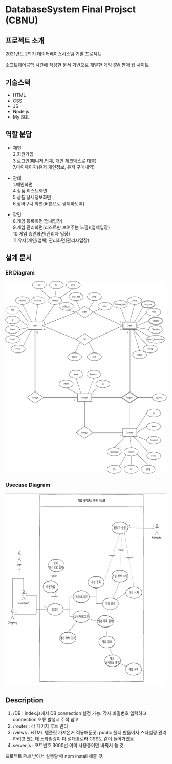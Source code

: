 # DatabaseSystem Final Projsct (CBNU)
## 프로젝트 소개
2021년도 2학기 데이터베이스시스템 기말 프로젝트

소프트웨어공학 시간에 작성한 문서 기반으로 개발한 게임 SW 판매 웹 사이트


## 기술스택
- HTML
- CSS
- JS
- Node js
- My SQL

## 역할 분담
- 재현<br>
2.회원가입<br>
3.로그인(매니저,업체, 개인 체크박스로 대충)<br>
7.마이페이지(유저 개인정보, 유저 구매내역)

- 관태<br>
1.메인화면<br>
4.상품 리스트화면<br>
5.상품 상세정보화면<br>
6.장바구니 화면(버튼으로 결제하도록)

- 강민<br>
8.게임 등록화면(업체입장)<br>
9.게임 관리화면(리스트만 보여주는 느낌)(업체입장)<br>
10.게임 승인화면(관리자 입장)<br>
11.유저(개인/업체) 관리화면(관리자입장)

## 설계 문서
### ER Diagram
<img src="./docs/ER_Diagram.png" width="600" height="600">

### Usecase Diagram
<img src="./docs/Usecase_Diagram.png" width="600" height="600">

## Description 
1. /DB : index.js에서 DB connection 설정 가능. 각자 비밀번호 입력하고 connection 오류 발생시 주석 참고
2. /router : 각 페이지 루트 관리
3. /views : HTML 템플릿 가져온거 적용해둔곳. public 폴더 만들어서 스타일링 관리하려고 했는데 스타일링이 다 절대경로라 CSS도 같이 들어가있음
4. server.js : 포트번호 3000번 이미 사용중이면 바꿔서 쓸 것.

프로젝트 Pull 받아서 실행할 때 npm install 해줄 것.
